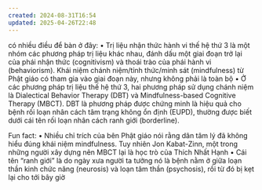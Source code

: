 ```yaml
---
created: 2024-08-31T16:54
updated: 2025-04-26T22:48
---
```

có nhiều điều để bàn ở đây:
• Trị liệu nhận thức hành vi thế hệ thứ 3 là một nhóm các phương pháp trị liệu khác nhau, đánh dấu một giai đoạn trở lại của phái nhận thức (cognitivism) và thoái trào của phái hành vi (behaviorism). Khái niệm chánh niệm/tỉnh thức/minh sát (mindfulness) từ Phật giáo có tham gia vào giai đoạn này, nhưng không phải là toàn bộ
• Ở các phương pháp trị liệu thế hệ thứ 3, hai phương pháp sử dụng chánh niệm là Dialectical Behavior Therapy (DBT) và Mindfulness-based Cognitive Therapy (MBCT). DBT là phương pháp được chứng minh là hiệu quả cho bệnh rối loạn nhân cách tâm trạng không ổn định (EUPD), thường được biết dưới cái tên rối loạn nhân cách ranh giới (borderline).

Fun fact:
• Nhiều chỉ trích của bên Phật giáo nói rằng dân tâm lý đã không hiểu đúng khái niệm mindfulness. Tuy nhiên Jon Kabat-Zinn, một trong những người xây dựng nên MBCT lại là học trò của Thích Nhất Hạnh
• Cái tên “ranh giới” là do ngày xưa người ta tưởng nó là bệnh nằm ở giữa loạn thần kinh chức năng (neurosis) và loạn tâm thần (psychosis), rồi từ đó bị kẹt lại cho tới bây giờ
